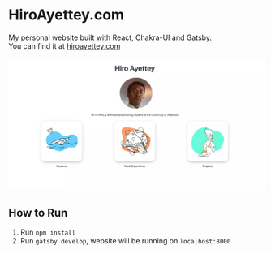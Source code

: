 # HiroAyettey.com
My personal website built with React, Chakra-UI and Gatsby.
<br/>
You can find it at <a href="https://hiroayettey.com">hiroayettey.com</a>
<br/>
<br/>
<img src="https://github.com/Eushiro/hiro-ayettey/blob/master/src/images/hiroayettey.webp"/>

## How to Run
1. Run `npm install`
2. Run `gatsby develop`, website will be running on `localhost:8000`
